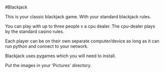 #Blackjack

This is your classic blackjack game.  With your standard blackjack rules.

You can play with up to three people v a cpu dealer.  The cpu-dealer plays by the standard 
casino rules.  

Each player can be on their own separate computer/device as long as it can run python and 
connect to your network.

Blackjack uses pygames which you will need to install.

Put the images in your 'Pictures' directory.

